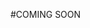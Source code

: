 #COMING SOON

<!-- ## Download Youtube videos
### To use the download_yt_vid.py
`sudo pip install youtube_dl
sudo pip install pafy`
 -->